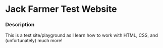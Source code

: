 # Jack Farmer Test Website

### Description

This is a test site/playground as I learn how to work with HTML, CSS, and (unfortunately) much more!

